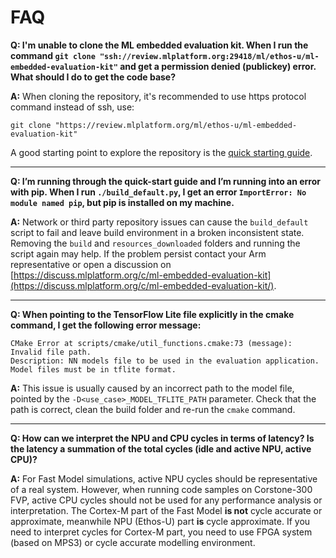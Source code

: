 # FAQ

**Q: I'm unable to clone the ML embedded evaluation kit. When I run the command
`git clone "ssh://review.mlplatform.org:29418/ml/ethos-u/ml-embedded-evaluation-kit"` and get a permission denied
(publickey) error. What should I do to get the code base?**

**A:**  When cloning the repository, it's recommended to use https protocol command instead of ssh, use:

`git clone "https://review.mlplatform.org/ml/ethos-u/ml-embedded-evaluation-kit"`

A good starting point to explore the repository is the
[quick starting guide](https://review.mlplatform.org/plugins/gitiles/ml/ethos-u/ml-embedded-evaluation-kit/+/HEAD/docs/quick_start.md).

----

**Q: I’m running through the quick-start guide and I’m running into an error with pip. When I run `./build_default.py`,
I get an error `ImportError: No module named pip`, but pip is installed on my machine.**

**A:** Network or third party repository issues can cause the `build_default` script to fail and leave build environment in a
broken inconsistent state. Removing the `build` and `resources_downloaded` folders and running the script again may help.
If the problem persist contact your Arm representative or open a discussion on
[https://discuss.mlplatform.org/c/ml-embedded-evaluation-kit](https://discuss.mlplatform.org/c/ml-embedded-evaluation-kit/).

----

**Q: When pointing to the TensorFlow Lite file explicitly in the cmake command, I get the following error message:**

```log
CMake Error at scripts/cmake/util_functions.cmake:73 (message): Invalid file path.
Description: NN models file to be used in the evaluation application. Model files must be in tflite format.
```

**A:** This issue is usually caused by an incorrect path to the model file, pointed by the `-D<use_case>_MODEL_TFLITE_PATH`
parameter. Check that the path is correct, clean the build folder and re-run the `cmake` command.

----

**Q: How can we interpret the NPU and CPU cycles in terms of latency? Is the latency a summation of the total cycles
(idle and active NPU, active CPU)?**

**A:** For Fast Model simulations, active NPU cycles should be representative of a real system.
However, when running code samples on Corstone-300 FVP, active CPU cycles should not be used for any performance analysis or interpretation.
The Cortex-M part of the Fast Model **is not** cycle accurate or approximate, meanwhile NPU (Ethos-U) part **is** cycle approximate.
If you need to interpret cycles for Cortex-M part, you need to use FPGA system (based on MPS3) or cycle accurate modelling environment.
